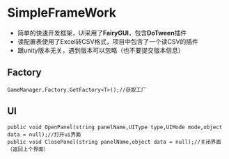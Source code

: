 # SimpleFrameWork
+ 简单的快速开发框架，UI采用了**FairyGUI**，包含**DoTween**插件
+ 读配置表使用了Excel转CSV格式，项目中包含了一个读CSV的插件
+ 跟unity版本无关，遇到版本可以忽略（也不要提交版本信息）

## Factory

`GameManager.Factory.GetFactory<T>();//获取工厂`

## UI
```
public void OpenPanel(string panelName,UIType type,UIMode mode,object data = null);//打开ui界面
public void ClosePanel(string panelName,object data = null);//关闭界面（返回上个界面）

```

